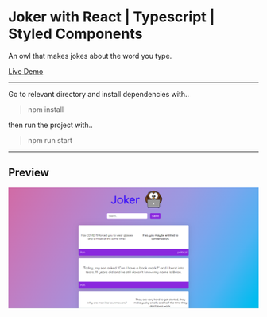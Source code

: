 # Joker with React | Typescript | Styled Components

An owl that makes jokes about the word you type.

[Live Demo](https://joker-react-typescript-cryptobcu.vercel.app)

---
Go to relevant directory and install dependencies with..
> npm install

then run the project with..
> npm run start

---
## Preview 
![img](https://github.com/cryptobcu/joker-react-typescript/blob/main/preview.png)
